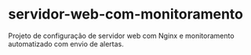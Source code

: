 # servidor-web-com-monitoramento
Projeto de configuração de servidor web com Nginx e monitoramento automatizado com envio de alertas.




